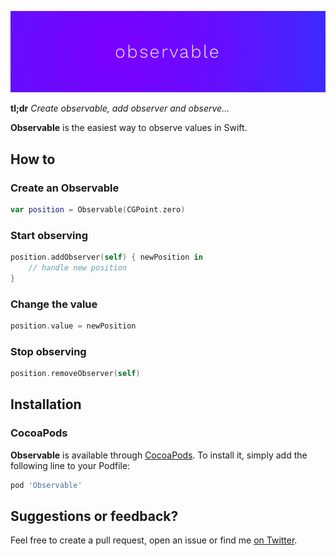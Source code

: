 <p align="center">
    <img src="art/header.png" width="890" alt="Observable"/>
</p>

**tl;dr** *Create observable, add observer and observe...*

**Observable** is the easiest way to observe values in Swift.


## How to

### Create an Observable

```swift
var position = Observable(CGPoint.zero)
```

### Start observing

```swift
position.addObserver(self) { newPosition in
    // handle new position
}
```

### Change the value

```swift
position.value = newPosition
```

### Stop observing

```swift
position.removeObserver(self)
```

## Installation

### CocoaPods

**Observable** is available through [CocoaPods](http://cocoapods.org). To install
it, simply add the following line to your Podfile:

```ruby
pod 'Observable'
```

## Suggestions or feedback?

Feel free to create a pull request, open an issue or find me [on Twitter](https://twitter.com/roberthein).
